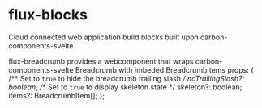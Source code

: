# flux-blocks

Cloud connected web application build blocks built upon carbon-components-svelte

flux-breadcrumb provides a webcomponent that wraps carbon-components-svelte Breadcrumb with imbeded  BreadcrumbItems
    props: {
        /** Set to `true` to hide the breadcrumb trailing slash */ noTrailingSlash?: boolean;
        /** Set to `true` to display skeleton state */ skeleton?: boolean;
        items?: BreadcrumbItem[];
    };

